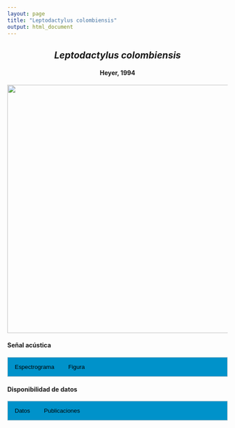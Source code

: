 ```yaml
---
layout: page
title: "Leptodactylus colombiensis"
output: html_document
---
```


<style>
/* Simplified CSS for tabs */
.tab {
  overflow: hidden;
  border: 1px solid #ccc;
  background-color: #0092ca;
}
.tab button {
  background-color: inherit;
  float: left;
  border: none;
  cursor: pointer;
  padding: 14px 16px;
  transition: background-color 0.3s;
}
.tab button:hover {
  background-color: #ddd;
}
.tab button.active {
  background-color: #ccc;
}
.tabcontent {
  display: none;
  padding: 6px 12px;
  border: 1px solid #ccc;
  border-top: none;
}
.audio-container {
  margin-bottom: 10px;
}
body h1 {
  display: none;
}
</style>

<script>
function openTab(evt, tabName) {
  document.querySelectorAll('.tabcontent').forEach(tab => tab.style.display = "none");
  document.querySelectorAll('.tablinks').forEach(link => link.classList.remove('active'));
  document.getElementById(tabName).style.display = "block";
  evt.currentTarget.classList.add('active');
}
</script>

<!-- Species presentation -->
<div style="text-align: center;">
  <h2><i>Leptodactylus colombiensis</i></h2>
  <h4>Heyer, 1994</h4>
  <img src="{{ site.baseurl }}/images/especie_Leptodactylus_colombiensis.png" style="width:15cm;">
</div>

#### Señal acústica

<!-- Tabs section -->
<div class="tab">
  <button class="tablinks" onclick="openTab(event, 'Espectro')">Espectrograma</button>
  <button class="tablinks" onclick="openTab(event, 'fig')">Figura</button>
</div>

<!-- Seccion Espectrograma -->
<div id="Espectro" class="tabcontent" style="text-align: center;">
  <video width="100%" height="auto" controls>
    <source src="{{ site.baseurl }}/Espectrograms/dyna_Leptodactylus_colombiensis.mp4" type="video/mp4">
    Tu navegador no soporta el elemento de video.
  </video>
</div>

<!-- Seccion Figura -->
<div id="fig" class="tabcontent" style="text-align: center;">
  <img src="{{ site.baseurl }}/images/spec_Leptodactylus_colombiensis.png" style="width:15cm;">
</div>

#### Disponibilidad de datos

<!-- Tabs section -->
<div class="tab">
  <button class="tablinks" onclick="openTab(event, 'dat')">Datos</button>
  <button class="tablinks" onclick="openTab(event, 'pubs')">Publicaciones</button>
</div>

<!-- Seccion Datos -->
<div id="dat" class="tabcontent">

  <p><strong>Disponibles en CSA-IAVH</strong></p>
  <p><a href="http://colecciones.humboldt.org.co/rec/sonidos/IAvH-CSA-34404/IAvH-CSA-34404.wav" target="_blank">IAvH-CSA-34404</a></p>
  <p><a href="http://colecciones.humboldt.org.co/rec/sonidos/IAvH-CSA-34631/IAvH-CSA-34631.wav" target="_blank">IAvH-CSA-34631</a></p>

  <p><strong>Disponible en Figshare</strong></p>
  <p>Chaves-Portilla, G. (2024). Leptodactylus colombiensis. Figshare. Media. 
    <a href="https://doi.org/10.6084/m9.figshare.27642327.v1" target="_blank">https://doi.org/10.6084/m9.figshare.27642327.v1</a>
  </p>

  <p><strong>Disponibles en iNaturalist</strong></p>
  <p><a href="https://www.inaturalist.org/observations?place_id=7196&sounds&taxon_id=22939" target="_blank">Leptodactylus colombiensis</a></p>

</div>





<!-- Seccion Publicaciones -->
<div id="pubs" class="tabcontent">

  <p><strong>***</strong><i>No existen artículos con sonidos de poblaciones colombianas</i></p>
</div>
